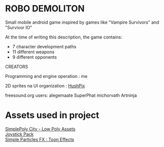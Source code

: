 # ROBO DEMOLITON

Small mobile android game inspired by games like "Vampire Survivors" and "Survivor IO"

At the time of writing this description, the game contains:

- 7 character development paths  
- 11 different weapons  
- 9 different opponents


CREATORS

Programming and engine operation : me

2D sprites na UI organization : <a href="https://github.com/HushPix">HushPix</a>

freesound.org users:
alegemaate
SuperPhat
michorvath
Artninja

# Assets used in project

<a href="https://assetstore.unity.com/packages/3d/environments/simplepoly-city-low-poly-assets-58899">SimplePoly City - Low Poly Assets</a> <br>
<a href="https://assetstore.unity.com/packages/tools/input-management/joystick-pack-107631">Joystick Pack</a> <br>
<a href="https://assetstore.unity.com/packages/vfx/particles/simple-particles-fx-toon-effects-244171">Simple Particles FX : Toon Effects</a> <br>

